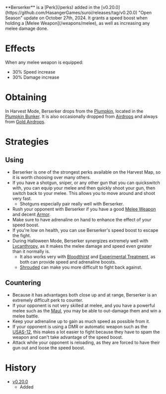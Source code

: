 <Event />
**Berserker** is a [Perk](/perks) added in the [v0.20.0](https://github.com/HasangerGames/suroi/releases/tag/v0.20.0) "Open Season" update on October 27th, 2024. It grants a speed boost when holding a [Melee Weapon](/weapons/melee), as well as increasing any melee damage done. 

# Effects
When any melee weapon is equipped:
- 30% Speed increase 
- 30% Damage increase 

# Obtaining 
In Harvest Mode, Berserker drops from the [Plumpkin](/obstacles/plumpkin), located in the [Plumpkin Bunker](/buildings/plumpkin_bunker_meta). It is also occasionally dropped from [Airdrops](/obstacles/airdrops) and always from [Gold Airdrops](/obstacles/gold_airdrop_crate).

# Strategies
## Using
- Berserker is one of the strongest perks available on the Harvest Map, so it is worth choosing over many others.
- If you have a shotgun, sniper, or any other gun that you can quickswitch with, you can equip your melee and then quickly shoot your gun, then switch back to your melee. This allows you to move around and shoot very fast.
  - Shotguns especially pair really well with Berserker.
- Rush your opponent with Berserker if you have a good [Melee Weapon](/weapons/melee) and decent [Armor](/equipment/armor).
- Make sure to have adrenaline on hand to enhance the effect of your speed boost.
- If you're low on health, you can use Berserker's speed boost to escape the fight.
- During Halloween Mode, Berserker synergizes extremely well with [Lycanthropy](/perks/lycanthropy), as it makes the melee damage and speed even greater than it normally is.
  - It also works very with [Bloodthirst](/perks/bloodthirst) and [Experimental Treatment](/perks/experimental_treatment), as both can provide speed and adrenaline boosts.
  - [Shrouded](/perks/shrouded) can make you more difficult to fight back against.

## Countering
- Because it has advantages both close up and at range, Berserker is an extremely difficult perk to counter.
- If your opponent is not very skilled at melee, and you have a powerful melee such as the [Maul](/weapons/melee/maul), you may be able to out-damage them and win a melee battle.
- Keep your adrenaline up to gain as much speed as possible from it.
- If your opponent is using a DMR or automatic weapon such as the [USAS-12](/weapons/guns/usas12), this makes a lot easier to fight because they have to spam the weapon and can't take advantage of the speed boost.
- Attack while your opponent is reloading, as they are forced to have their gun out and loose the speed boost.

# History
- [v0.20.0](https://github.com/HasangerGames/suroi/releases/tag/v0.20.0)
  - Added